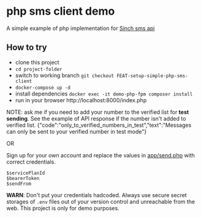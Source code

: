 # php sms client demo

A simple example of php implementation for [Sinch sms api](https://developers.sinch.com/docs/sms/)

## How to try

- clone this project
- ``cd project-folder``
- switch to working branch ``git checkout FEAT-setup-simple-php-sms-client``
- ``docker-compose up -d``
- install dependencies ``docker exec -it demo-php-fpm composer install``
- run in your browser http://localhost:8000/index.php

NOTE: ask me if you need to add your number to the verified list for **test sending**. See the
example of API response if the number isn't added to verified list.
{"code":"only_to_verified_numbers_in_test","text":"Messages can only be sent to your verified number in test mode"}

OR

Sign up for your own account and replace the values in [app/send.php](https://github.com/viko05/php-sms-demo/blob/FEAT-setup-simple-php-sms-client/app/public/send.php)
with correct credentials.
```
$servicePlanId
$bearerToken
$sendFrom
```

**WARN**: Don't put your credentials hadcoded. Always use secure secret storages of ``.env`` files out of your version control 
and unreachable from the web. This project is only for demo purposes.
